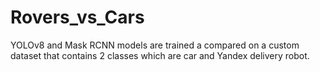 # Rovers_vs_Cars
YOLOv8 and Mask RCNN models are trained a compared on a custom dataset that contains 2 classes which are car and Yandex delivery robot.

